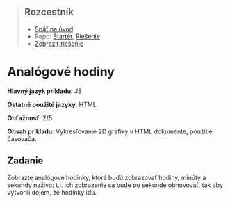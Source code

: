 <div class="hidden">

> ## Rozcestník
> - [Späť na úvod](../../README.md)
> - Repo: [Štartér](/../../tree/main/js/analog-clock), [Riešenie](/../../tree/solution/js/analog-clock)
> - [Zobraziť riešenie](riesenie.md)

</div>

# Analógové hodiny
<div class="info"> 

**Hlavný jazyk príkladu**: JS

**Ostatné použité jazyky**: HTML

**Obťažnosť**: 2/5

**Obsah príkladu**: Vykresľovanie 2D grafiky v HTML dokumente, použitie časovača.
</div>

## Zadanie
Zobrazte analógové hodinky, ktoré budú zobrazovať hodiny, minúty a sekundy naživo; t.j. ich zobrazenie sa bude po sekunde obnovovať, tak aby vytvorili dojem, že hodinky idú.

